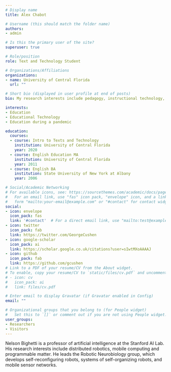 ```yaml
---
# Display name
title: Alex Chabot

# Username (this should match the folder name)
authors:
- admin

# Is this the primary user of the site?
superuser: true

# Role/position
role: Text and Technology Student

# Organizations/Affiliations
organizations:
- name: University of Central Florida
  url: ""

# Short bio (displayed in user profile at end of posts)
bio: My research interests include pedagogy, instructional technology, and the effects of Covid 19 on education.

interests:
- Education
- Educational Technology
- Education during a pandemic

education:
  courses:
  - course: Intro to Texts and Technology
    institution: University of Central Florida
    year: 2020
  - course: English Education MA
    institution: University of Central Florida
    year: 2011
  - course: English BA
    institution: State University of New York at Albany
    year: 2006

# Social/Academic Networking
# For available icons, see: https://sourcethemes.com/academic/docs/page-builder/#icons
#   For an email link, use "fas" icon pack, "envelope" icon, and a link in the
#   form "mailto:your-email@example.com" or "#contact" for contact widget.
social:
- icon: envelope
  icon_pack: fas
  link: '#contact'  # For a direct email link, use "mailto:test@example.org".
- icon: twitter
  icon_pack: fab
  link: https://twitter.com/GeorgeCushen
- icon: google-scholar
  icon_pack: ai
  link: https://scholar.google.co.uk/citations?user=sIwtMXoAAAAJ
- icon: github
  icon_pack: fab
  link: https://github.com/gcushen
# Link to a PDF of your resume/CV from the About widget.
# To enable, copy your resume/CV to `static/files/cv.pdf` and uncomment the lines below.
# - icon: cv
#   icon_pack: ai
#   link: files/cv.pdf

# Enter email to display Gravatar (if Gravatar enabled in Config)
email: ""

# Organizational groups that you belong to (for People widget)
#   Set this to `[]` or comment out if you are not using People widget.
user_groups:
- Researchers
- Visitors
---
```


Nelson Bighetti is a professor of artificial intelligence at the Stanford AI Lab. His research interests include distributed robotics, mobile computing and programmable matter. He leads the Robotic Neurobiology group, which develops self-reconfiguring robots, systems of self-organizing robots, and mobile sensor networks.


